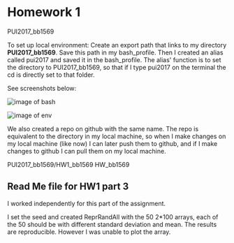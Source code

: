 # Homework 1

PUI2017_bb1569

To set up local environment:
Create an export path that links to my directory **PUI2017_bb1569**. Save this path in my bash_profile. Then I created an alias called pui2017 and saved it in the bash_profile. The alias' function is to set the directory to PUI2017_bb1569, so that if I type pui2017 on the terminal the cd is directly set to that folder. 

See screenshots below:

![image of bash](https://github.com/biabbiassago/PUI2017_bb1569/blob/master/screenshots/bb1569_bash.png)

![image of env](https://github.com/biabbiassago/PUI2017_bb1569/blob/master/screenshots/bb1569_setup_env.png)



We also created a repo on github with the same name. The repo is equivalent to the directory in my local machine, so when I make changes on my local machine (like now) I can later push them to github, and if I make changes to github I can pull them on my local machine. 


PUI2017_bb1569/HW1_bb1569
HW_bb1569



## Read Me file for HW1 part 3

I worked independently for this part of the assignment. 

I set the seed and created ReprRandAll  with the 50 2*100 arrays, each of the 50 should be with different standard deviation and mean. The results are reproducible. 
However I was unable to plot the array. 
